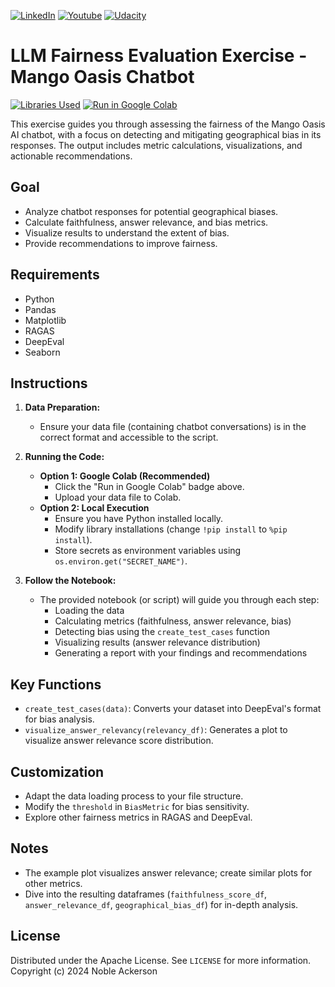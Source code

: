 
[![LinkedIn][linkedin-shield]][linkedin-url]
[![Youtube][youtube-shield]][youtube-url]
[![Udacity][udacity-shield]][udacity-url]

# LLM Fairness Evaluation Exercise - Mango Oasis Chatbot

[![Libraries Used](https://img.shields.io/badge/libraries-RAGAS%20%7C%20DeepEval-blue)](https://github.com/explodinggradients/ragas,https://github.com/deep-eval/deepeval)
[![Run in Google Colab](https://colab.research.google.com/assets/colab-badge.svg)](https://colab.research.google.com/github/ByteanAtomResearch/ai-product-course-fer/blob/master/mangobot-fer.ipynb)

This exercise guides you through assessing the fairness of the Mango Oasis AI chatbot, with a focus on detecting and mitigating geographical bias in its responses. The output includes metric calculations, visualizations, and actionable recommendations.

## Goal

- Analyze chatbot responses for potential geographical biases.
- Calculate faithfulness, answer relevance, and bias metrics.
- Visualize results to understand the extent of bias.
- Provide recommendations to improve fairness.

## Requirements

- Python
- Pandas
- Matplotlib
- RAGAS
- DeepEval
- Seaborn

## Instructions

1. **Data Preparation:**
   - Ensure your data file (containing chatbot conversations) is in the correct format and accessible to the script.

2. **Running the Code:**
   - **Option 1: Google Colab (Recommended)**
     - Click the "Run in Google Colab" badge above.
     - Upload your data file to Colab.
   - **Option 2: Local Execution**
     - Ensure you have Python installed locally.
     - Modify library installations (change `!pip install` to `%pip install`).
     - Store secrets as environment variables using `os.environ.get("SECRET_NAME")`.

3. **Follow the Notebook:** 
   - The provided notebook (or script) will guide you through each step:
     - Loading the data
     - Calculating metrics (faithfulness, answer relevance, bias)
     - Detecting bias using the `create_test_cases` function
     - Visualizing results (answer relevance distribution)
     - Generating a report with your findings and recommendations

## Key Functions

- `create_test_cases(data)`: Converts your dataset into DeepEval's format for bias analysis.
- `visualize_answer_relevancy(relevancy_df)`: Generates a plot to visualize answer relevance score distribution.

## Customization

- Adapt the data loading process to your file structure.
- Modify the `threshold` in `BiasMetric` for bias sensitivity.
- Explore other fairness metrics in RAGAS and DeepEval.

## Notes

- The example plot visualizes answer relevance; create similar plots for other metrics.
- Dive into the resulting dataframes (`faithfulness_score_df`, `answer_relevance_df`, `geographical_bias_df`) for in-depth analysis.


## License

Distributed under the Apache License. See `LICENSE` for more information.
Copyright (c) 2024 Noble Ackerson

[linkedin-url]: https://linkedin.com/in/noblea
[linkedin-shield]: https://img.shields.io/badge/-LinkedIn-black.svg?style=for-the-badge&logo=linkedin&colorB=555
[youtube-url]: https://youtube.com/c/nobleackerson
[udacity-url]: https://www.udacity.com/course/ai-product-manager-nanodegree--nd088
[youtube-shield]: https://img.shields.io/badge/-Youtube-black.svg?style=for-the-badge&logo=youtube&colorB=555
[udacity-shield]: https://img.shields.io/badge/-Udacity-black.svg?style=for-the-badge&logo=udcaity&colorB=555
